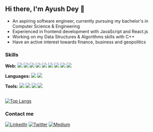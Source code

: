 <h2>Hi there, I'm Ayush Dey 👋</h2>

- An aspiring software engineer, currently pursuing my bachelor's in Computer Science & Engineering
- Experienced in frontend development with JavaScript and React.js
- Working on my Data Structures & Algorithms skills with C++
- Have an active interest towards finance, business and geopolitics 


### Skills

**Web:** <img src="https://img.shields.io/badge/-JavaScript-black?style=flat&logo=Javascript" /> <img src="https://img.shields.io/badge/-React.js-black?style=flat&logo=React" /> <img src="https://img.shields.io/badge/-Redux-764ABC?style=flat&logo=Redux"> <img src="https://img.shields.io/badge/-REST API-green?style=flat"> <img src = "https://img.shields.io/badge/-HTML5-E34F26?style=flat&logo=html5&logoColor=white"> <img src = "https://img.shields.io/badge/-CSS3-1572B6?style=flat&logo=css3&logoColor=white" /> <img src="https://img.shields.io/badge/-Ant Design-red?style=flat&logo=Ant Design" /> <img src="https://img.shields.io/badge/-Bootstrap-563D7C?style=flat&logo=bootstrap&logoColor=white"> <img src="https://img.shields.io/badge/-Material UI-0d3c61?style=flat&logo=Material Design" />

**Languages:** <img src="https://img.shields.io/badge/-C and C++-659ad2?style=flat&logo=c%2B%2B&logoColor=ffffff"> <img src="https://img.shields.io/badge/-Python%203-blue?style=flat&logo=python&logoColor=white">

**Tools:** <img src="https://img.shields.io/badge/-Firebase-1967D2?style=flat&logo=Firebase"> <img src="https://img.shields.io/badge/-Postman-white?style=flat&logo=Postman"> <img src="https://img.shields.io/badge/-Netlify-black?style=flat&logo=Netlify"> <img src="https://img.shields.io/badge/-npm-white?style=flat&logo=npm">
<br /><br />

[![Top Langs](https://github-readme-stats.vercel.app/api/top-langs/?username=its-ayush-07&hide=jupyter%20notebook&layout=compact&theme=dark)](https://github.com/its-ayush-07/github-readme-stats)

### Contact me
<p>
<a href="https://www.linkedin.com/in/ayush-dey-908567200/" rel="nofollow"><img alt="LinkedIn" src="https://camo.githubusercontent.com/a493f6833f99fb3c85788d6d9305e6b7a42b838e5ee5d138fd9a8214a7e77472/68747470733a2f2f696d672e736869656c64732e696f2f62616467652f6c696e6b6564696e2d2532333030373742352e7376673f267374796c653d666f722d7468652d6261646765266c6f676f3d6c696e6b6564696e266c6f676f436f6c6f723d7768697465" data-canonical-src="https://img.shields.io/badge/linkedin-%230077B5.svg?&amp;style=for-the-badge&amp;logo=linkedin&amp;logoColor=white" style="max-width:100%;"></a>   
<a href="https://twitter.com/its_ayush_07" rel="nofollow"><img alt="Twitter" src="https://camo.githubusercontent.com/e1c2fd3bcd4ed13889ed78d1e814261a7cfbc79ae826198b7813850b15a8d956/68747470733a2f2f696d672e736869656c64732e696f2f62616467652f747769747465722d2532333144413146322e7376673f267374796c653d666f722d7468652d6261646765266c6f676f3d74776974746572266c6f676f436f6c6f723d7768697465" data-canonical-src="https://img.shields.io/badge/twitter-%231DA1F2.svg?&amp;style=for-the-badge&amp;logo=twitter&amp;logoColor=white" style="max-width:100%;"></a>
<a href="https://medium.com/@ayush.dey710" rel="nofollow"><img alt="Medium" src="https://camo.githubusercontent.com/49c80c79c674e543c2c7c2ee7930cc15791f4bd56da17c4b3c91c273349bef8d/68747470733a2f2f696d672e736869656c64732e696f2f62616467652f6d656469756d2d2532333132313030452e7376673f267374796c653d666f722d7468652d6261646765266c6f676f3d6d656469756d266c6f676f436f6c6f723d7768697465" data-canonical-src="https://img.shields.io/badge/medium-%2312100E.svg?&amp;style=for-the-badge&amp;logo=medium&amp;logoColor=white" style="max-width:100%;"></a>
</p>
